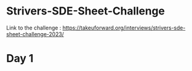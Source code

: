 # Strivers-SDE-Sheet-Challenge

Link to the challenge : https://takeuforward.org/interviews/strivers-sde-sheet-challenge-2023/

# Day 1
